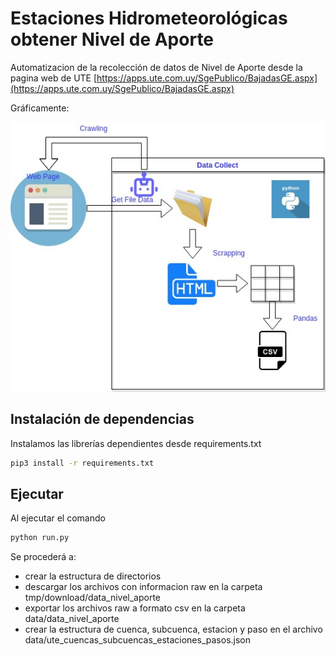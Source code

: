 # Estaciones Hidrometeorológicas obtener Nivel de Aporte
Automatizacion de la recolección de datos de Nivel de Aporte desde la pagina web de UTE [https://apps.ute.com.uy/SgePublico/BajadasGE.aspx](https://apps.ute.com.uy/SgePublico/BajadasGE.aspx)



Gráficamente:

![ValidacionProductosSatelitales](assets/img/ValidacionProductosSatelitales-Page-3.jpg "Diagrama del proceso.")




## Instalación de dependencias
Instalamos las librerías dependientes desde requirements.txt

```bash
pip3 install -r requirements.txt
```

## Ejecutar
Al ejecutar el comando

```bash
python run.py
```
Se procederá a:
- crear la estructura de directorios
- descargar los archivos con informacion raw en la carpeta  tmp/download/data_nivel_aporte
- exportar los archivos raw a formato csv en la carpeta data/data_nivel_aporte
- crear la estructura de cuenca, subcuenca, estacion y paso en el archivo data/ute_cuencas_subcuencas_estaciones_pasos.json


 
